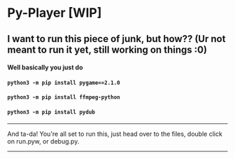 # Py-Player [WIP]


## I want to run this piece of junk, but how?? (Ur not meant to run it yet, still working on things :0)
#### Well basically you just do
#### `python3 -m pip install pygame==2.1.0`
#### `python3 -m pip install ffmpeg-python`
#### `python3 -m pip install pydub`

___
And ta-da! You're all set to run this, just head over to the files, double click on run.pyw, or debug.py.
___
